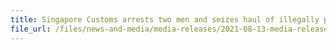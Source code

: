 ```yaml
---
title: Singapore Customs arrests two men and seizes haul of illegally produced liquor
file_url: /files/news-and-media/media-releases/2021-08-13-media-release.pdf
---
```

